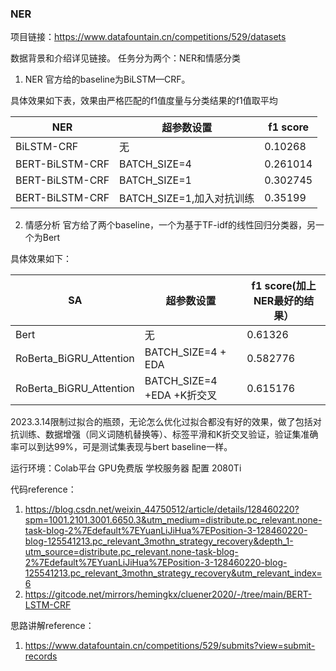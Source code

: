 ### NER

项目链接：https://www.datafountain.cn/competitions/529/datasets

数据背景和介绍详见链接。 任务分为两个：NER和情感分类

1. NER
   官方给的baseline为BiLSTM—CRF。

具体效果如下表，效果由严格匹配的f1值度量与分类结果的f1值取平均

| NER             | 超参数设置               | f1 score |
|-----------------|---------------------|----------|
| BiLSTM-CRF      | 无                   | 0.10268  |
| BERT-BiLSTM-CRF | BATCH_SIZE=4        | 0.261014 |
| BERT-BiLSTM-CRF | BATCH_SIZE=1        | 0.302745 |
| BERT-BiLSTM-CRF | BATCH_SIZE=1,加入对抗训练 | 0.35199  |

2. 情感分析
   官方给了两个baseline，一个为基于TF-idf的线性回归分类器，另一个为Bert

具体效果如下：

| SA                      | 超参数设置                   | f1 score(加上NER最好的结果） |
|-------------------------|-------------------------|----------------------|
| Bert                    | 无                       | 0.61326              |
| RoBerta_BiGRU_Attention | BATCH_SIZE=4 + EDA      | 0.582776             |
| RoBerta_BiGRU_Attention | BATCH_SIZE=4 +EDA +K折交叉 | 0.615176             |

2023.3.14限制过拟合的瓶颈，无论怎么优化过拟合都没有好的效果，做了包括对抗训练、数据增强（同义词随机替换等）、标签平滑和K折交叉验证，验证集准确率可以到达99%，可是测试集表现与bert
baseline一样。

运行环境：Colab平台 GPU免费版 学校服务器 配置 2080Ti

代码reference：

1. https://blog.csdn.net/weixin_44750512/article/details/128460220?spm=1001.2101.3001.6650.3&utm_medium=distribute.pc_relevant.none-task-blog-2%7Edefault%7EYuanLiJiHua%7EPosition-3-128460220-blog-125541213.pc_relevant_3mothn_strategy_recovery&depth_1-utm_source=distribute.pc_relevant.none-task-blog-2%7Edefault%7EYuanLiJiHua%7EPosition-3-128460220-blog-125541213.pc_relevant_3mothn_strategy_recovery&utm_relevant_index=6
2. https://gitcode.net/mirrors/hemingkx/cluener2020/-/tree/main/BERT-LSTM-CRF

思路讲解reference：

1. https://www.datafountain.cn/competitions/529/submits?view=submit-records